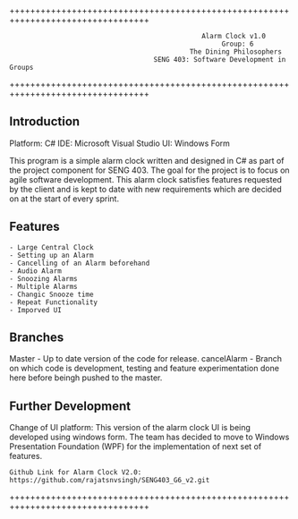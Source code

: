 +++++++++++++++++++++++++++++++++++++++++++++++++++++++++++++++++++++++++++++++++

                                                    Alarm Clock v1.0
                                                         Group: 6
                                                 The Dining Philosophers
                                        SENG 403: Software Development in Groups
                            
+++++++++++++++++++++++++++++++++++++++++++++++++++++++++++++++++++++++++++++++++

Introduction
------------

Platform: C# 
IDE: Microsoft Visual Studio
UI: Windows Form

This program is a simple alarm clock written and designed in C# as part of the project component for 
SENG 403. The goal for the project is to focus on agile software development. This alarm clock satisfies
features requested by the client and is kept to date with new requirements which are decided on at the
start of every sprint. 

Features
--------
    - Large Central Clock
    - Setting up an Alarm
    - Cancelling of an Alarm beforehand
    - Audio Alarm
    - Snoozing Alarms
    - Multiple Alarms
    - Changic Snooze time
    - Repeat Functionality
    - Imporved UI

Branches
--------
Master - Up to date version of the code for release.
cancelAlarm - Branch on which code is development, testing and feature experimentation done here before
                beingh pushed to the master.

Further Development
-------------------
Change of UI platform: This version of the alarm clock UI is being developed using windows form.
The team has decided to move to Windows Presentation Foundation (WPF) for the implementation of 
next set of features.

    Github Link for Alarm Clock V2.0: https://github.com/rajatsnvsingh/SENG403_G6_v2.git

+++++++++++++++++++++++++++++++++++++++++++++++++++++++++++++++++++++++++++++++++
